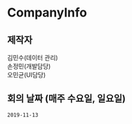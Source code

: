 # CompanyInfo

## 제작자  
  김민수(데이터 관리)  
  손정민(개발담당)  
  오민균(UI담당)  
       
## 회의 날짜 (매주 수요일, 일요일)
    2019-11-13
